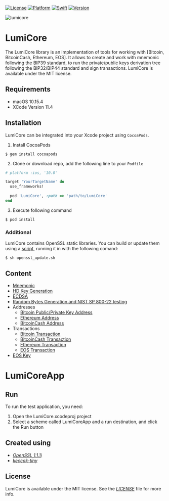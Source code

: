 

[![License](https://img.shields.io/badge/license-MIT-black.svg?style=flat)](https://mit-license.org)
[![Platform](https://img.shields.io/badge/platform-ios-blue.svg?style=flat)](https://developer.apple.com/resources/)
[![Swift](https://img.shields.io/badge/swift-5.0-brightgreen.svg)](https://developer.apple.com/resources/)
[![Version](https://img.shields.io/badge/Version-1.0.2-orange.svg)]()

![lumicore](https://user-images.githubusercontent.com/46525159/78136697-beff3200-742c-11ea-853a-d598444f50f8.png)

# LumiCore

The LumiCore library is an implementation of tools for working with [Bitcoin, BitcoinCash, Ethereum, EOS]. It allows to create and work with mnemonic following the BIP39 standard, to run the private/public keys derivation tree following the BIP32/BIP44 standard and sign transactions. LumiCore is available under the MIT license.

## Requirements

* macOS 10.15.4
* XCode Version 11.4

## Installation

LumiCore can be integrated into your Xcode project using `CocoaPods`. 

1. Install CocoaPods

```
$ gem install cocoapods
```
2. Clone or download repo, add the following line to your `Podfile`

```ruby
# platform :ios, '10.0'

target 'YourTargetName' do
  use_frameworks!
  
  pod 'LumiCore', :path => 'path/to/LumiCore' 
end
```
3. Execute following command

```
$ pod install
```

### Additional

LumiCore contains OpenSSL static libraries. You can build or update them using a [script](LumiCore/Scripts/openssl_update.sh "script"), running it in with the following comand: 

```
$ sh openssl_update.sh
```

## Content
* [Mnemonic](/LumiCore/Mnemonic/README.md)
* [HD Key Generation](LumiCore/Crypto/KeyGeneration/README.md)
* [ECDSA](LumiCore/Signatures/README.md)
* [Random Bytes Generation and NIST SP 800-22 testing](LumiCore/Random/README.md)
* Addresses
    * [Bitcoin Public/Private Key Address](LumiCore/Addresses/BitcoinAddress/README.md)
    * [Ethereum Address](LumiCore/Addresses/EthereumAddress/README.md)
    * [BitcoinCash Address](LumiCore/Addresses/BitcoinCashAddress/README.md)
* Transactions
    * [Bitcoin Transaction](LumiCore/Transactions/Bitcoin+BitcoinCash/README.md)
    * [BitcoinCash Transaction](LumiCore/Transactions/Bitcoin+BitcoinCash/README.md)
    * [Ethereum Transaction](LumiCore/Transactions/Ethereum/README.md)
    * [EOS Transaction](LumiCore/Transactions/Eos/README.md)
* [EOS Key](LumiCore/Crypto/Eos/README.md)


# LumiCoreApp

## Run

To run the test application, you need:
1. Open the LumiCore.xcodeproj project
2. Select a scheme called LumiCoreApp and a run destination, and click the Run button

## Created using
* [_OpenSSL 1.1.1j_](https://github.com/openssl/openssl)
* [_keccak-tiny_](https://github.com/coruus/keccak-tiny)

## License

LumiCore is available under the MIT license. See the [_LICENSE_](LICENSE) file for more info.


